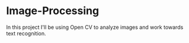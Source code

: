 # Image-Processing

In this project I'll be using Open CV to analyze images and work towards text recognition.